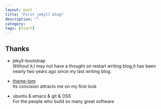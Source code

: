 ```yaml
---
layout: post
title: "First jekyll blog"
description: ""
category: 
tags: [start]
---
```


## Thanks
- jekyll-bootstrap  
  *Without* it,I may not have a thought on restart writing blog,it has been nearly two years ago since my last writing blog.  

- [theme-tom](https://github.com/jekyllbootstrap/theme-tom.git)  
  Its concision attracts me on my first look

- ubuntu & emacs & git & OSS  
  For the people who build so many great software
